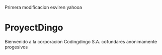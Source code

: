 Primera modificacion esviren yahooa

ProyectDingo
============

Bienvenido a la corporacion Codingdingo S.A. cofundares anonimamente progesivos
